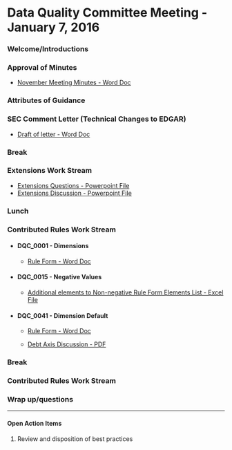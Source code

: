 # Data Quality Committee Meeting - January 7, 2016

### Welcome/Introductions

### Approval of Minutes 

* [November Meeting Minutes - Word Doc](/meetings/jan_2016/MtgNotes11182015.docx?raw=true)

### Attributes of Guidance

### SEC Comment Letter (Technical Changes to EDGAR)

* [Draft of letter - Word Doc](/meetings/jan_2016/DraftSECCommentLetter.docx?raw=true)

### Break

### Extensions Work Stream 

* [Extensions Questions - Powerpoint File](/meetings/jan_2016/ExtensionQuestionsJan2016.pptx?raw=true)
* [Extensions Discussion - Powerpoint File](/meetings/jan_2016/ExtensionDiscussionJan2016.pptx?raw=true)

### Lunch

### Contributed Rules Work Stream

* #### DQC_0001 - Dimensions 

  + [Rule Form - Word Doc](/docs/DQC_US_0001/DQC_0001.docx?raw=true)

* #### DQC_0015 - Negative Values 

  + [Additional elements to Non-negative Rule Form Elements List - Excel File](/docs/DQC_US_0015/DQC_0015_ListOfElements_V2.xlsx?raw=true)

* #### DQC_0041 - Dimension Default 

  + [Rule Form - Word Doc](/docs/DQC_US_0041/DQC_0041.docx?raw=true)

  + [Debt Axis Discussion - PDF](/docs/DQC_US_0001/LongTermDebtAxis.pdf?raw=true)
  
### Break 

### Contributed Rules Work Stream 

### Wrap up/questions 

______________________
#### Open Action Items

1. Review and disposition of best practices



